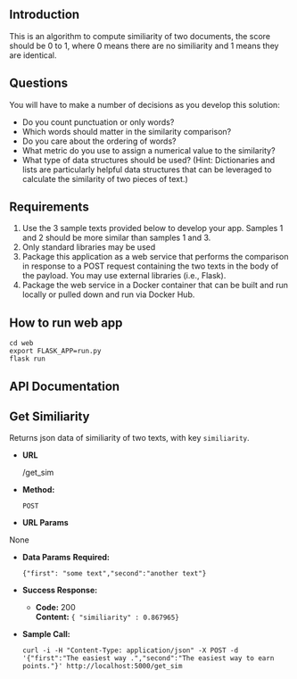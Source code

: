 ## Introduction
This is an algorithm to compute similiarity of two documents, the score should be 0 to 1, where 0 means there are no similiarity and 1 means they are identical.

## Questions
You will have to make a number of decisions as you develop this solution:

* Do you count punctuation or only words?  
* Which words should matter in the similarity comparison?  
* Do you care about the ordering of words?  
* What metric do you use to assign a numerical value to the similarity?  
* What type of data structures should be used? (Hint: Dictionaries and lists are particularly helpful data structures that can be leveraged to calculate the similarity of two pieces of text.)  

## Requirements
1. Use the 3 sample texts provided below to develop your app. Samples 1 and 2 should be more similar than samples 1 and 3.
2. Only standard libraries may be used
3. Package this application as a web service that performs the comparison in response to a POST request containing the two texts in the body of the payload. You may use external libraries (i.e., Flask).
4. Package the web service in a Docker container that can be built and run locally or pulled down and run via Docker Hub.

## How to run web app
```
cd web
export FLASK_APP=run.py
flask run
```

## API Documentation
**Get Similiarity**
----
  Returns json data of similiarity of two texts, with key `similiarity`.

* **URL**

  /get_sim

* **Method:**

  `POST`
  
*  **URL Params**
 
  None

* **Data Params**
  **Required:**

  `{"first": "some text","second":"another text"}`

* **Success Response:**

  * **Code:** 200 <br />
    **Content:** `{ "similiarity" : 0.867965}`

* **Sample Call:**

  ```
  curl -i -H "Content-Type: application/json" -X POST -d '{"first":"The easiest way .","second":"The easiest way to earn points."}' http://localhost:5000/get_sim
  ```